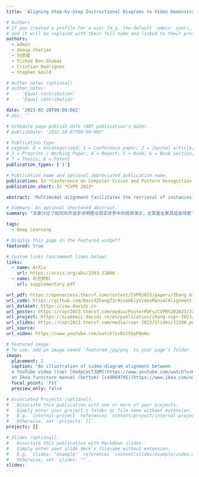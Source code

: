 ```yaml
---
title: 'Aligning Step-by-Step Instructional Diagrams to Video Demonstrations'

# Authors
# If you created a profile for a user (e.g. the default `admin` user), write the username (folder name) here
# and it will be replaced with their full name and linked to their profile.
authors:
  - admin
  - Anoop Cherian
  - 刘彦斌
  - Yizhak Ben-Shabat
  - Cristian Rodriguez
  - Stephen Gould

# Author notes (optional)
# author_notes:
#   - 'Equal contribution'
#   - 'Equal contribution'

date: '2023-02-28T00:00:00Z'
# doi: ''

# Schedule page publish date (NOT publication's date).
# publishDate: '2022-10-07T00:00:00Z'

# Publication type.
# Legend: 0 = Uncategorized; 1 = Conference paper; 2 = Journal article;
# 3 = Preprint / Working Paper; 4 = Report; 5 = Book; 6 = Book section;
# 7 = Thesis; 8 = Patent
publication_types: ['1']

# Publication name and optional abbreviated publication name.
publication: In *Conference on Computer Vision and Pattern Recognition 2023*
publication_short: In *CVPR 2023*

abstract: 'Multimodal alignment facilitates the retrieval of instances from one modality when queried using another. In this paper, we consider a novel setting where such an alignment is between (i) instruction steps that are depicted as assembly diagrams (commonly seen in Ikea assembly manuals) and (ii) video segments from in-the-wild videos; these videos comprising an enactment of the assembly actions in the real world. To learn this alignment, we introduce a novel supervised contrastive learning method that learns to align videos with the subtle details in the assembly diagrams, guided by a set of novel losses. To study this problem and demonstrate the effectiveness of our method, we introduce a novel dataset: IAW---for Ikea assembly in the wild---consisting of 183 hours of videos from diverse furniture assembly collections and nearly 8,300 illustrations from their associated instruction manuals and annotated for their ground truth alignments. We define two tasks on this dataset: First, nearest neighbor retrieval between video segments and illustrations, and, second, alignment of instruction steps and the segments for each video. Extensive experiments on IAW demonstrate superior performances of our approach against alternatives.'

# Summary. An optional shortened abstract.
summary: "文章讨论了如何对齐逐步说明图与现实世界中的视频演示，尤其是在家具组装场景下。传统的Ikea组装手册通常使用图解说明步骤，但这些图解有时可能含糊不清或与实际的产品存在差异，而通过视频来展示组装过程可以有效弥补这些不足。然而，网络上的DIY视频往往包含大量与实际任务无关的内容，这使得视频与说明图的对齐成为一个复杂的问题。为了解决这一问题，文章提出了一种新的对比学习框架，旨在通过多模态特征的对齐，将视频片段与图解进行匹配。文章引入了一个新的数据集——IAW（Ikea Assembly in the Wild），该数据集包含超过183小时的家具组装视频以及8000多张图解说明，用于评估该方法的效果。实验结果表明，该方法在视频片段和说明图解之间的检索和对齐任务上取得了显著的性能提升。此外，文章提出了三种针对性的新型损失函数，旨在通过对比学习更好地对齐视频和图解，包括视频与图解的全局对比损失、视频与手册的局部对比损失，以及手册内图解之间的对比损失。实验显示，使用这些损失函数可以显著提高模型的对齐性能。这项研究在视频-图解对齐、多模态对齐领域具有重要意义，尤其是在机器人模仿学习和人类组装任务辅助等应用中，具有广泛的潜在应用前景。(ChatGPT4o)."

tags:
  - Deep Learning

# Display this page in the Featured widget?
featured: true

# Custom links (uncomment lines below)
links:
  - name: ArXiv
    url: https://arxiv.org/abs/2303.13800
  - name: 补充材料
    url: supplementary.pdf

url_pdf: https://openaccess.thecvf.com/content/CVPR2023/papers/Zhang_Aligning_Step-by-Step_Instructional_Diagrams_to_Video_Demonstrations_CVPR_2023_paper.pdf
url_code: https://github.com/DavidZhang73/AssemblyVideoManualAlignment
url_dataset: https://iaw.davidz.cn
url_poster: https://cvpr2023.thecvf.com/media/PosterPDFs/CVPR%202023/22280.png
url_project: https://academic.davidz.cn/en/publication/zhang-cvpr-2023/
url_slides: https://cvpr2023.thecvf.com/media/cvpr-2023/Slides/22280.pdf
url_source:
url_video: https://www.youtube.com/watch?v=8iC5QyP8U6o

# Featured image
# To use, add an image named `featured.jpg/png` to your page's folder.
image:
  placement: 2
  caption: "An illustration of video-diagram alignment between
  a YouTube video (top) [He0pCeCTJQM](https://www.youtube.com/watch?v=He0pCeCTJQM) and
  an Ikea furniture manual (bottom) [s49069795](https://www.ikea.com/au/en/p/tarva-bed-frame-pine-luroey-s49069795/)"
  focal_point: 'fit'
  preview_only: false

# Associated Projects (optional).
#   Associate this publication with one or more of your projects.
#   Simply enter your project's folder or file name without extension.
#   E.g. `internal-project` references `content/project/internal-project/index.md`.
#   Otherwise, set `projects: []`.
projects: []

# Slides (optional).
#   Associate this publication with Markdown slides.
#   Simply enter your slide deck's filename without extension.
#   E.g. `slides: "example"` references `content/slides/example/index.md`.
#   Otherwise, set `slides: ""`.
slides:
---
```

